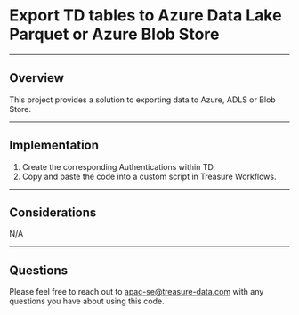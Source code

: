 # Export TD tables to Azure Data Lake Parquet or Azure Blob Store

----
## Overview

This project provides a solution to exporting data to Azure, ADLS or Blob Store.

----
## Implementation
1. Create the corresponding Authentications within TD.
2. Copy and paste the code into a custom script in Treasure Workflows.

----
## Considerations

N/A

----
## Questions

Please feel free to reach out to apac-se@treasure-data.com with any questions you have about using this code.
